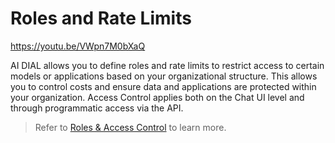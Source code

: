 # Roles and Rate Limits

https://youtu.be/VWpn7M0bXaQ

AI DIAL allows you to define roles and rate limits to restrict access to certain models or applications based on your organizational structure. This allows you to control costs and ensure data and applications are protected within your organization. Access Control applies both on the Chat UI level and through programmatic access via the API.

> Refer to [Roles & Access Control](/docs/platform/3.core/2.access-control-intro.md) to learn more.